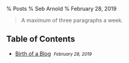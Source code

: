 % Posts
% Seb Arnold
% February 28, 2019

> A maximum of three paragraphs a week.


## Table of Contents

* [Birth of a Blog](birth_of_a_blog_20190228/note.html)&nbsp; <small>*February 28, 2019*</small>

